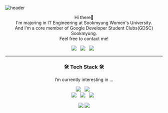 ![header](https://capsule-render.vercel.app/api?type=waving&color=gradient&height=250&section=header&text=Kim%20Minji&fontSize=70&fontAlignY=40)

<p align="center">
  Hi there👋 <br/>
  I'm majoring in IT Engineering at Sookmyung Women's University. <br/>
  And I'm a core member of Google Developer Student Clubs(GDSC) Sookmyung. <br/>
  Feel free to contact me!
</p>

<p align="center">
  <a href="mailto:sml07113@gmail.com"><img src="https://img.shields.io/badge/Gmail-d14836?style=flat-square&logo=Gmail&logoColor=white"/></a> &nbsp
  <a href="https://www.linkedin.com/in/smjan27"><img src="https://img.shields.io/badge/LinkedIn-0A66C2?style=flat-square&logo=LinkedIn&logoColor=white"/></a> &nbsp
  <a href="https://velog.io/@smjan27"><img src="https://img.shields.io/badge/Tech%20Blog-21c997?style=flat-square&logo=Vimeo&logoColor=white"/></a> &nbsp
</p>

<hr/>

<h3 align="center">🛠 Tech Stack 🛠</h3>
<p align="center"> I’m currently interesting in ... </p>

<p align="center">
  <img src="https://img.shields.io/badge/javascript-%23323330.svg?style=for-the-badge&logo=javascript&logoColor=%23F7DF1E"/> &nbsp
  <img src="https://img.shields.io/badge/typescript-%23007ACC.svg?style=for-the-badge&logo=typescript&logoColor=white"/> &nbsp
  <br>
  <img src="https://img.shields.io/badge/react-%2320232a.svg?style=for-the-badge&logo=react&logoColor=%2361DAFB"/> &nbsp 
  <img src="https://img.shields.io/badge/node.js-6DA55F?style=for-the-badge&logo=node.js&logoColor=white"/> &nbsp
  <img src="https://img.shields.io/badge/Flutter-%2302569B.svg?style=for-the-badge&logo=Flutter&logoColor=white"/> &nbsp

</p>

<p align="center">
  <img src="https://github-readme-stats.vercel.app/api?username=kminji127&show_icons=true"/>
  <img src="http://mazassumnida.wtf/api/pastel/generate_badge?boj=smjan27">
</p>
